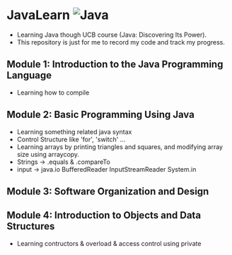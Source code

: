 # JavaLearn ![Java](https://img.shields.io/badge/Java-%23ED8B00.svg?style=for-the-badge&logo=java&logoColor=white)
 - Learning Java though UCB course (Java: Discovering Its Power).
 - This repository is just for me to record my code and track my progress.

## Module 1: Introduction to the Java Programming Language
 - Learning how to compile

## Module 2: Basic Programming Using Java
 - Learning something related java syntax
 - Control Structure like 'for', 'switch' ...
 - Learning arrays by printing triangles and squares, and modifying array size using arraycopy.
 - Strings -> .equals & .compareTo
 - input -> java.io BufferedReader InputStreamReader System.in

## Module 3: Software Organization and Design

## Module 4: Introduction to Objects and Data Structures
 - Learning contructors & overload & access control using private

